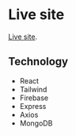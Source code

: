 # Live site
[Live site](https://faucets-app.web.app/).

## Technology
- React
- Tailwind
- Firebase 
- Express
- Axios
- MongoDB

